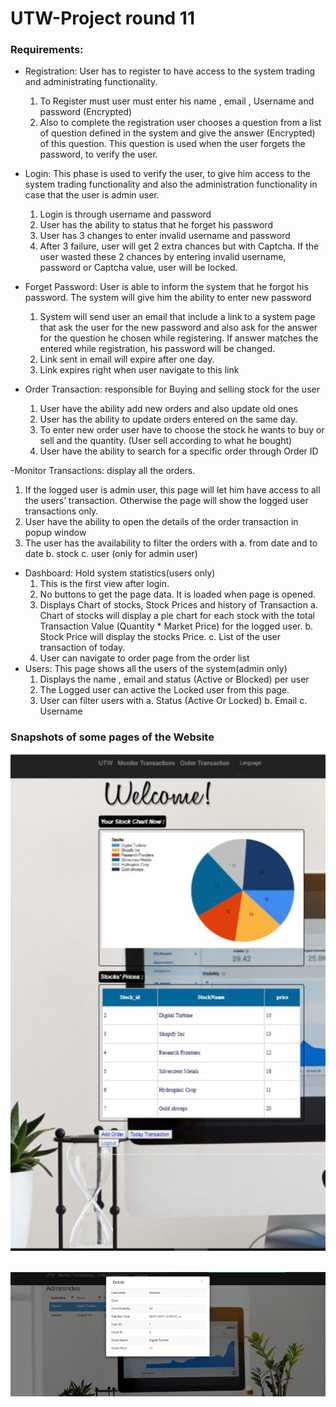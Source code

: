 # UTW-Project round 11

### Requirements:
- Registration: User has to register to have access to the system trading and administrating functionality.
  1. To Register must user must enter his name , email , Username and password (Encrypted)
  2. Also to complete the registration user chooses a question from a list of question defined in the system and give the answer (Encrypted) of this question. This question is used when the user forgets the password, to verify the user.

- Login: This phase is used to verify the user, to give him access to the system trading functionality and also the administration functionality in case that the user is admin user.
  1. Login is through username and password
  2. User has the ability to status that he forget his password
  3. User has 3 changes to enter invalid username and password
  4. After 3 failure, user will get 2 extra chances but with Captcha. If the user wasted these 2 chances by entering invalid username, password or Captcha value, user will be locked.

- Forget Password: User is able to inform the system that he forgot his password. The system will give him the ability to enter new password
  1. System will send user an email that include a link to a system page that ask the user for the new password and also ask for the answer for the question he chosen while registering. If answer matches the entered while registration, his password will be changed.
  2. Link sent in email will expire after one day.
  3. Link expires right when user navigate to this link
  
- Order Transaction: responsible for Buying and selling stock for the user
  1. User have the ability add new orders and also update old ones
  2. User has the ability to update orders entered on the same day.
  3. To enter new order user have to choose the stock he wants to buy or sell and the quantity. (User sell according to what he bought)
  4. User have the ability to search for a specific order through Order ID
  
-Monitor Transactions: display all the orders.
  1. If the logged user is admin user, this page will let him have access to all the users’ transaction. Otherwise the page will show the logged user transactions only.
  2. User have the ability to open the details of the order transaction in popup window
  3. The user has the availability to filter the orders with
    a. from date and to date
    b. stock
    c. user (only for admin user)
- Dashboard: Hold system statistics(users only)
  1. This is the first view after login.
  2. No buttons to get the page data. It is loaded when page is opened.
  3. Displays Chart of stocks, Stock Prices and history of Transaction
    a. Chart of stocks will display a pie chart for each stock with the total Transaction Value (Quantity * Market Price) for the logged user.
    b. Stock Price will display the stocks Price.
    c. List of the user transaction of today.
  4. User can navigate to order page from the order list
- Users: This page shows all the users of the system(admin only)
  1. Displays the name , email and status (Active or Blocked) per user
  2. The Logged user can active the Locked user from this page.
  3. User can filter users with
    a. Status (Active Or Locked)
    b. Email
    c. Username


### Snapshots of some pages of the Website

![Alt text](/dashboard.PNG?raw=true "2019 update")
<br/><br/>

![Alt text](/utwAdmin.PNG?raw=true "2019 update")
